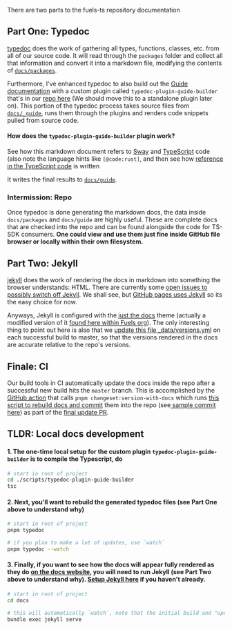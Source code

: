 There are two parts to the fuels-ts repository documentation

## Part One: Typedoc
[typedoc](https://typedoc.org/) does the work of gathering all types, functions, classes, etc. from all of our source code. It will read through the `packages` folder and collect all that information and convert it into a markdown file, modifying the contents of [`docs/packages`](https://github.com/FuelLabs/fuels-ts/tree/master/docs/packages).

Furthermore, I've enhanced typedoc to also build out the [Guide documentation](https://fuellabs.github.io/fuels-ts/guide/) with a custom plugin called  `typedoc-plugin-guide-builder` that's in our [repo here](https://github.com/FuelLabs/fuels-ts/tree/master/scripts/typedoc-plugin-guide-builder) (We should move this to a standalone plugin later on). This portion of the typedoc process takes source files from [`docs/_guide`](https://github.com/FuelLabs/fuels-ts/tree/master/docs/_guide), runs them through the plugins and renders code snippets pulled from source code.  

#### How does the `typedoc-plugin-guide-builder` plugin work? 
See how this markdown document refers to [Sway](https://github.com/FuelLabs/fuels-ts/blob/master/docs/_guide/testing/testing-with-jest.md?plain=1#L6) and [TypeScript](https://github.com/FuelLabs/fuels-ts/blob/master/docs/_guide/testing/testing-with-jest.md?plain=1#L9) code (also note the language hints like `[@code:rust]`, and then see how [reference in the TypeScript code](https://github.com/FuelLabs/fuels-ts/blob/master/packages/example-contract/src/example-contract.test.ts#L1) is written

It writes the final results to [`docs/guide`](https://github.com/FuelLabs/fuels-ts/tree/master/docs/guide).

### Intermission: Repo
Once typedoc is done generating the markdown docs, the data inside `docs/packages` and `docs/guide` are highly useful. These are complete docs that are checked into the repo and can be found alongside the code for TS-SDK consumers. **One could view and use them just fine inside GitHub file browser or locally within their own filesystem.**

## Part Two: Jekyll
[jekyll](https://jekyllrb.com/) does the work of rendering the docs in markdown into something the browser understands: HTML. There are currently some [open issues to possibly switch off Jekyll](https://github.com/FuelLabs/fuels-ts/issues/457). We shall see, but [GitHub pages uses Jekyll](https://docs.github.com/en/pages/setting-up-a-github-pages-site-with-jekyll) so its the easy choice for now.

Anyways, Jekyll is configured with the [just the docs](https://github.com/just-the-docs/just-the-docs) theme (actually a modified version of it [found here within Fuels org](https://github.com/FuelLabs/typedoc-just-the-docs-theme)). The only interesting thing to point out here is also that we [update this file _data/versions.yml](https://github.com/FuelLabs/fuels-ts/blob/master/docs/_data/versions.yml) on each successful build to master, so that the versions rendered in the docs are accurate relative to the repo's versions.

## Finale: CI
Our build tools in CI automatically update the docs inside the repo after a successful new build hits the `master` branch. This is accomplished by the [GitHub action](https://github.com/FuelLabs/fuels-ts/blob/master/.github/workflows/release.yaml#L48) that calls `pnpm changeset:version-with-docs` which runs [this script to rebuild docs and commit](https://github.com/FuelLabs/fuels-ts/blob/master/scripts/changeset-version-with-docs.ts) them into the repo (see[ sample commit here](https://github.com/FuelLabs/fuels-ts/pull/669/commits/8fc3bb1eea57e73139965cf32f36b24537df4906)) as part of the [final update PR](https://github.com/FuelLabs/fuels-ts/pull/669).

## TLDR: Local docs development
#### 1. The one-time local setup for the custom plugin `typedoc-plugin-guide-builder` is to compile the Typescript, do
```bash
# start in root of project
cd ./scripts/typedoc-plugin-guide-builder
tsc
```

#### 2. Next, you'll want to rebuild the generated typedoc files (see Part One above to understand why)
```bash
# start in root of project
pnpm typedoc

# if you plan to make a lot of updates, use `watch`
pnpm typedoc --watch
```

#### 3. Finally, if you want to see how the docs will appear fully rendered as they do [on the docs website](https://fuellabs.github.io/fuels-ts/), you will need to run Jekyll (see Part Two above to understand why). [Setup Jekyll here](https://jekyllrb.com/docs/) if you haven't already.
```bash
# start in root of project
cd docs

# this will automatically `watch`, note that the initial build and "updates" can take several seconds/minutes
bundle exec jekyll serve
```